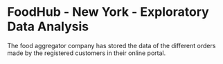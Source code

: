# FoodHub - New York  - Exploratory Data Analysis
The food aggregator company has stored the data of the different orders made by the registered customers in their online portal.

